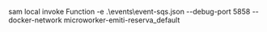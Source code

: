 sam local invoke Function -e .\events\event-sqs.json --debug-port 5858 --docker-network microworker-emiti-reserva_default